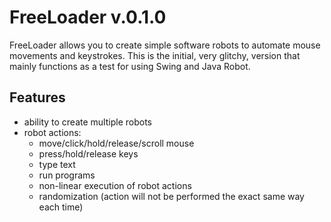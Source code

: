 # FreeLoader v.0.1.0
FreeLoader allows you to create simple software robots to automate mouse movements and keystrokes. This is the 
initial, very glitchy, version that mainly functions as a test for using Swing and Java Robot.

## Features
- ability to create multiple robots
- robot actions:
  - move/click/hold/release/scroll mouse
  - press/hold/release keys
  - type text
  - run programs
  - non-linear execution of robot actions
  - randomization (action will not be performed the exact same way each time)
